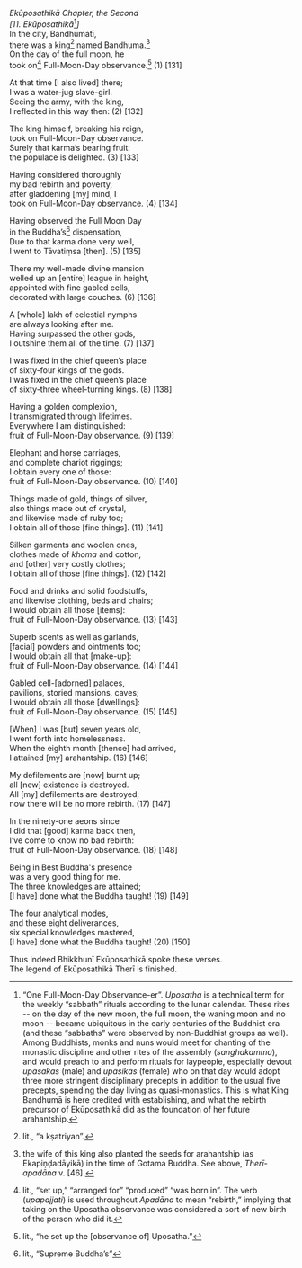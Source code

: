 *Ekūposathikā Chapter, the Second*  
*\[11. Ekūposathikā*[^1]*\]*  
In the city, Bandhumatī,  
there was a king[^2] named Bandhuma.[^3]  
On the day of the full moon, he  
took on[^4] Full-Moon-Day observance.[^5] (1) \[131\]

At that time \[I also lived\] there;  
I was a water-jug slave-girl.  
Seeing the army, with the king,  
I reflected in this way then: (2) \[132\]

The king himself, breaking his reign,  
took on Full-Moon-Day observance.  
Surely that karma’s bearing fruit:  
the populace is delighted. (3) \[133\]

Having considered thoroughly  
my bad rebirth and poverty,  
after gladdening \[my\] mind, I  
took on Full-Moon-Day observance. (4) \[134\]

Having observed the Full Moon Day  
in the Buddha’s[^6] dispensation,  
Due to that karma done very well,  
I went to Tāvatiṃsa \[then\]. (5) \[135\]

There my well-made divine mansion  
welled up an \[entire\] league in height,  
appointed with fine gabled cells,  
decorated with large couches. (6) \[136\]

A \[whole\] lakh of celestial nymphs  
are always looking after me.  
Having surpassed the other gods,  
I outshine them all of the time. (7) \[137\]

I was fixed in the chief queen’s place  
of sixty-four kings of the gods.  
I was fixed in the chief queen’s place  
of sixty-three wheel-turning kings. (8) \[138\]

Having a golden complexion,  
I transmigrated through lifetimes.  
Everywhere I am distinguished:  
fruit of Full-Moon-Day observance. (9) \[139\]

Elephant and horse carriages,  
and complete chariot riggings;  
I obtain every one of those:  
fruit of Full-Moon-Day observance. (10) \[140\]

Things made of gold, things of silver,  
also things made out of crystal,  
and likewise made of ruby too;  
I obtain all of those \[fine things\]. (11) \[141\]

Silken garments and woolen ones,  
clothes made of *khoma* and cotton,  
and \[other\] very costly clothes;  
I obtain all of those \[fine things\]. (12) \[142\]

Food and drinks and solid foodstuffs,  
and likewise clothing, beds and chairs;  
I would obtain all those \[items\]:  
fruit of Full-Moon-Day observance. (13) \[143\]

Superb scents as well as garlands,  
\[facial\] powders and ointments too;  
I would obtain all that \[make-up\]:  
fruit of Full-Moon-Day observance. (14) \[144\]

Gabled cell-\[adorned\] palaces,  
pavilions, storied mansions, caves;  
I would obtain all those \[dwellings\]:  
fruit of Full-Moon-Day observance. (15) \[145\]

\[When\] I was \[but\] seven years old,  
I went forth into homelessness.  
When the eighth month \[thence\] had arrived,  
I attained \[my\] arahantship. (16) \[146\]

My defilements are \[now\] burnt up;  
all \[new\] existence is destroyed.  
All \[my\] defilements are destroyed;  
now there will be no more rebirth. (17) \[147\]

In the ninety-one aeons since  
I did that \[good\] karma back then,  
I’ve come to know no bad rebirth:  
fruit of Full-Moon-Day observance. (18) \[148\]

Being in Best Buddha's presence  
was a very good thing for me.  
The three knowledges are attained;  
\[I have\] done what the Buddha taught! (19) \[149\]

The four analytical modes,  
and these eight deliverances,  
six special knowledges mastered,  
\[I have\] done what the Buddha taught! (20) \[150\]

Thus indeed Bhikkhunī Ekūposathikā spoke these verses.  
The legend of Ekūposathikā Therī is finished.  
[^1]: “One Full-Moon-Day Observance-er”. *Uposatha* is a technical term
    for the weekly “sabbath” rituals according to the lunar calendar.
    These rites -- on the day of the new moon, the full moon, the waning
    moon and no moon -- became ubiquitous in the early centuries of the
    Buddhist era (and these “sabbaths” were observed by non-Buddhist
    groups as well). Among Buddhists, monks and nuns would meet for
    chanting of the monastic discipline and other rites of the assembly
    (*sanghakamma*), and would preach to and perform rituals for
    laypeople, especially devout *upāsakas* (male) and *upāsikās*
    (female) who on that day would adopt three more stringent
    disciplinary precepts in addition to the usual five precepts,
    spending the day living as quasi-monastics. This is what King
    Bandhumā is here credited with establishing, and what the rebirth
    precursor of Ekūposathikā did as the foundation of her future
    arahantship.  
[^2]: lit., “a kṣatriyan”.  
[^3]: the wife of this king also planted the seeds for arahantship (as
    Ekapiṇḍadāyikā) in the time of Gotama Buddha. See above,
    *Therī-apadāna* v. \[46\].  
[^4]: lit., “set up,” “arranged for” “produced” “was born in”. The verb
    (*upapajjati*) is used throughout *Apadāna* to mean “rebirth,”
    implying that taking on the Uposatha observance was considered a
    sort of new birth of the person who did it.  
[^5]: lit., “he set up the \[observance of\] Uposatha.”  
[^6]: lit., “Supreme Buddha’s”
